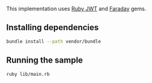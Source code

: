 This implementation uses [Ruby JWT](https://github.com/jwt/ruby-jwt)
and [Faraday](https://lostisland.github.io/faraday/) gems.

## Installing dependencies

```bash
bundle install --path vendor/bundle
```

## Running the sample

```bash
ruby lib/main.rb
```
